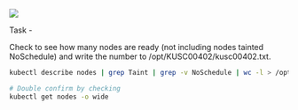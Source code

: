 ![](https://img.itexams.com/assets/media/exam-media/04318/0002100001.jpg)

Task -

Check to see how many nodes are ready (not including nodes tainted NoSchedule) and write the number to /opt/KUSC00402/kusc00402.txt.

```bash
kubectl describe nodes | grep Taint | grep -v NoSchedule | wc -l > /opt/KUSC00402/kusc00402.txt

# Double confirm by checking
kubectl get nodes -o wide

```